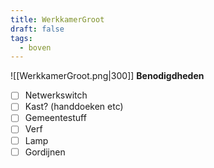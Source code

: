 ```yaml
---
title: WerkkamerGroot
draft: false
tags:
  - boven
---
```

![[WerkkamerGroot.png|300]]
**Benodigdheden**
- [ ] Netwerkswitch
- [ ] Kast? (handdoeken etc)
- [ ] Gemeentestuff
- [ ] Verf
- [ ] Lamp
- [ ] Gordijnen